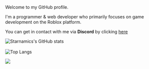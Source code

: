 Welcome to my GitHub profile. 

I'm a programmer & web developer who primarily focuses on game development on the Roblox platform.

You can get in contact with me via **Discord** by clicking [here](https://discord.com/users/579978340371398666/)

![Starnamics's GitHub stats](https://github-readme-stats.vercel.app/api?username=Starnamics&count_private=true&theme=github_dark&show_icons=true&border_color=4C8EDA&include_all_commits=true&border_radius=8)
<br><br>
![Top Langs](https://github-readme-stats.vercel.app/api/top-langs/?username=Starnamics&theme=github_dark&layout=compact&border_color=4C8EDA&card_width=445&border_radius=8)

![](https://hit.yhype.me/github/profile?user_id=69117359)
